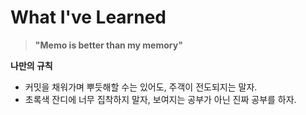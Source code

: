 # What I've Learned
> __"Memo is better than my memory"__

__나만의 규칙__
- 커밋을 채워가며 뿌듯해할 수는 있어도, 주객이 전도되지는 말자.
- 초록색 잔디에 너무 집착하지 말자, 보여지는 공부가 아닌 진짜 공부를 하자.
